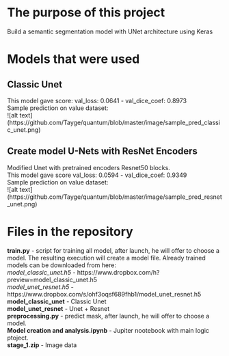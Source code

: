 <h1>The purpose of this project</h1>
Build a semantic segmentation model with UNet architecture using Keras

<h1>Models that were used</h1>
<h2>Classic Unet</h2>
This model gave score: val_loss: 0.0641 - val_dice_coef: 0.8973 </br>
Sample prediction on value dataset: </br>
![alt text](https://github.com/Tayge/quantum/blob/master/image/sample_pred_classic_unet.png)

<h2>Create model U-Nets with ResNet Encoders</h2>
Modified Unet with pretrained encoders Resnet50 blocks.  </br>
This model gave score val_loss: 0.0594 - val_dice_coef: 0.9349 </br>
Sample prediction on value dataset: </br>
![alt text](https://github.com/Tayge/quantum/blob/master/image/sample_pred_resnet_unet.png)

<h1>Files in the repository</h1>
<b>train.py</b> - script for training all model, after launch, he will offer to choose a model. The resulting execution will create a model file. 
Already trained models can be downloaded from here: </br>
  <em>model_classic_unet.h5</em> - https://www.dropbox.com/h?preview=model_classic_unet.h5 </br>
  <em>model_unet_resnet.h5</em> - https://www.dropbox.com/s/ohf3oqsf689fhb1/model_unet_resnet.h5 </br>
<b>model_classic_unet</b> - Classic Unet </br>
<b>model_unet_resnet</b> -  Unet + Resnet </br>
<b>preprocessing.py</b> - predict mask, after launch, he will offer to choose a model. </br>
<b>Model creation and analysis.ipynb</b> - Jupiter nootebook with main logic ptoject. </br>
<b>stage_1.zip</b> - Image data </br>

